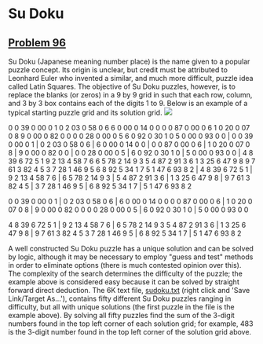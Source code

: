 # Su Doku
## [Problem 96](https://projecteuler.net/problem=96)
Su Doku (Japanese meaning number place) is the name given to a popular puzzle concept. Its origin is unclear, but credit must be attributed to Leonhard Euler who invented a similar, and much more difficult, puzzle idea called Latin Squares. The objective of Su Doku puzzles, however, is to replace the blanks (or zeros) in a 9 by 9 grid in such that each row, column, and 3 by 3 box contains each of the digits 1 to 9. Below is an example of a typical starting puzzle grid and its solution grid.
![](https://projecteuler.net/images/spacer.gif)


0 0 39 0 00 0 1
0 2 03 0 58 0 6
6 0 00 0 14 0 0
0 0 87 0 00 0 6
1 0 20 0 07 0 8
9 0 00 0 82 0 0
0 0 28 0 00 0 5
6 0 92 0 30 1 0
5 0 00 0 93 0 0
 | 0 0 39 0 00 0 1 | 0 2 03 0 58 0 6 | 6 0 00 0 14 0 0 | 0 0 87 0 00 0 6 | 1 0 20 0 07 0 8 | 9 0 00 0 82 0 0 | 0 0 28 0 00 0 5 | 6 0 92 0 30 1 0 | 5 0 00 0 93 0 0 | 
4 8 39 6 72 5 1
9 2 13 4 58 7 6
6 5 78 2 14 9 3
5 4 87 2 91 3 6
1 3 25 6 47 9 8
9 7 61 3 82 4 5
3 7 28 1 46 9 5
6 8 92 5 34 1 7
5 1 47 6 93 8 2
 | 4 8 39 6 72 5 1 | 9 2 13 4 58 7 6 | 6 5 78 2 14 9 3 | 5 4 87 2 91 3 6 | 1 3 25 6 47 9 8 | 9 7 61 3 82 4 5 | 3 7 28 1 46 9 5 | 6 8 92 5 34 1 7 | 5 1 47 6 93 8 2


0 0 39 0 00 0 1 | 0 2 03 0 58 0 6 | 6 0 00 0 14 0 0
0 0 87 0 00 0 6 | 1 0 20 0 07 0 8 | 9 0 00 0 82 0 0
0 0 28 0 00 0 5 | 6 0 92 0 30 1 0 | 5 0 00 0 93 0 0





















4 8 39 6 72 5 1 | 9 2 13 4 58 7 6 | 6 5 78 2 14 9 3
5 4 87 2 91 3 6 | 1 3 25 6 47 9 8 | 9 7 61 3 82 4 5
3 7 28 1 46 9 5 | 6 8 92 5 34 1 7 | 5 1 47 6 93 8 2



















A well constructed Su Doku puzzle has a unique solution and can be solved by logic, although it may be necessary to employ "guess and test" methods in order to eliminate options (there is much contested opinion over this). The complexity of the search determines the difficulty of the puzzle; the example above is considered easy because it can be solved by straight forward direct deduction.
The 6K text file, [sudoku.txt](project/resources/p096_sudoku.txt) (right click and 'Save Link/Target As...'), contains fifty different Su Doku puzzles ranging in difficulty, but all with unique solutions (the first puzzle in the file is the example above).
By solving all fifty puzzles find the sum of the 3-digit numbers found in the top left corner of each solution grid; for example, 483 is the 3-digit number found in the top left corner of the solution grid above.
